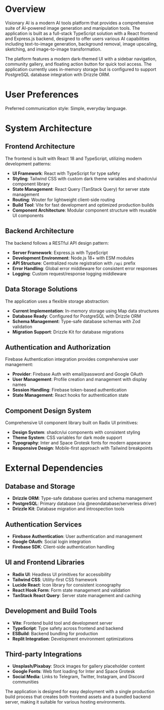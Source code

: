 # Overview

Visionary AI is a modern AI tools platform that provides a comprehensive suite of AI-powered image generation and manipulation tools. The application is built as a full-stack TypeScript solution with a React frontend and Express.js backend, designed to offer users various AI capabilities including text-to-image generation, background removal, image upscaling, sketching, and image-to-image transformation.

The platform features a modern dark-themed UI with a sidebar navigation, community gallery, and floating action button for quick tool access. The application currently uses in-memory storage but is configured to support PostgreSQL database integration with Drizzle ORM.

# User Preferences

Preferred communication style: Simple, everyday language.

# System Architecture

## Frontend Architecture
The frontend is built with React 18 and TypeScript, utilizing modern development patterns:
- **UI Framework**: React with TypeScript for type safety
- **Styling**: Tailwind CSS with custom dark theme variables and shadcn/ui component library
- **State Management**: React Query (TanStack Query) for server state management
- **Routing**: Wouter for lightweight client-side routing
- **Build Tool**: Vite for fast development and optimized production builds
- **Component Architecture**: Modular component structure with reusable UI components

## Backend Architecture
The backend follows a RESTful API design pattern:
- **Server Framework**: Express.js with TypeScript
- **Development Environment**: Node.js 18+ with ESM modules
- **API Structure**: Centralized route registration with `/api` prefix
- **Error Handling**: Global error middleware for consistent error responses
- **Logging**: Custom request/response logging middleware

## Data Storage Solutions
The application uses a flexible storage abstraction:
- **Current Implementation**: In-memory storage using Map data structures
- **Database Ready**: Configured for PostgreSQL with Drizzle ORM
- **Schema Management**: Type-safe database schemas with Zod validation
- **Migration Support**: Drizzle Kit for database migrations

## Authentication and Authorization
Firebase Authentication integration provides comprehensive user management:
- **Provider**: Firebase Auth with email/password and Google OAuth
- **User Management**: Profile creation and management with display names
- **Session Handling**: Firebase token-based authentication
- **State Management**: React hooks for authentication state

## Component Design System
Comprehensive UI component library built on Radix UI primitives:
- **Design System**: shadcn/ui components with consistent styling
- **Theme System**: CSS variables for dark mode support
- **Typography**: Inter and Space Grotesk fonts for modern appearance
- **Responsive Design**: Mobile-first approach with Tailwind breakpoints

# External Dependencies

## Database and Storage
- **Drizzle ORM**: Type-safe database queries and schema management
- **PostgreSQL**: Primary database (via @neondatabase/serverless driver)
- **Drizzle Kit**: Database migration and introspection tools

## Authentication Services
- **Firebase Authentication**: User authentication and management
- **Google OAuth**: Social login integration
- **Firebase SDK**: Client-side authentication handling

## UI and Frontend Libraries
- **Radix UI**: Headless UI primitives for accessibility
- **Tailwind CSS**: Utility-first CSS framework
- **Lucide React**: Icon library for consistent iconography
- **React Hook Form**: Form state management and validation
- **TanStack React Query**: Server state management and caching

## Development and Build Tools
- **Vite**: Frontend build tool and development server
- **TypeScript**: Type safety across frontend and backend
- **ESBuild**: Backend bundling for production
- **Replit Integration**: Development environment optimizations

## Third-party Integrations
- **Unsplash/Pixabay**: Stock images for gallery placeholder content
- **Google Fonts**: Web font loading for Inter and Space Grotesk
- **Social Media**: Links to Telegram, Twitter, Instagram, and Discord communities

The application is designed for easy deployment with a single production build process that creates both frontend assets and a bundled backend server, making it suitable for various hosting environments.